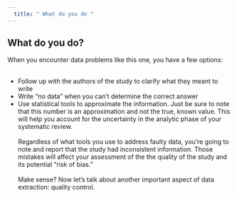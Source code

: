 ```yaml
---
  title: " What do you do "
---
```



## What do you do?


When you encounter data problems like this one, you have a few options:
<br><br>
- Follow up with the authors of the study to clarify what they meant to write
- Write “no data” when you can’t determine the correct answer
- Use statistical tools to approximate the information. Just be sure to note that this number is an approximation and not the true, known value. This will help you account for the uncertainty in the analytic phase of your systematic review.
<br><br>
Regardless of what tools you use to address faulty data, you’re going to note and report that the study had inconsistent information. Those mistakes will affect your assessment of the the quality of the study and its potential “risk of bias.” 
<br><br>
Make sense? Now let’s talk about another important aspect of data extraction: quality control.

